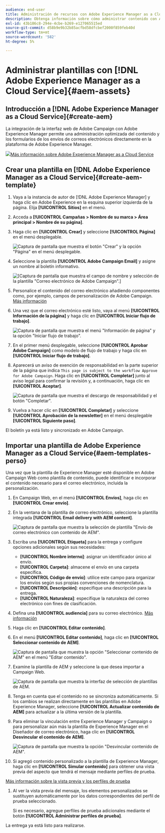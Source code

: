 ```yaml
---
audience: end-user
title: Administración de recursos con Adobe Experience Manager as a Cloud Service
description: Obtenga información sobre cómo administrar contenido con Adobe Experience Manager as a Cloud Service
exl-id: 43b186c8-294e-4cbe-b269-e127065515ed
source-git-commit: d58b9e9b32b85acfbd58dfcbef2000f859feb40d
workflow-type: tm+mt
source-wordcount: '582'
ht-degree: 5%

---
```


# Administrar plantillas con [!DNL Adobe Experience Manager as a Cloud Service]{#aem-assets}

## Introducción a [!DNL Adobe Experience Manager as a Cloud Service]{#create-aem}

La integración de la interfaz web de Adobe Campaign con Adobe Experience Manager permite una administración optimizada del contenido y los formularios de los envíos de correos electrónicos directamente en la plataforma de Adobe Experience Manager.

![](assets/do-not-localize/book.png)[Más información sobre Adobe Experience Manager as a Cloud Service](https://experienceleague.adobe.com/docs/experience-manager-cloud-service/content/sites/authoring/getting-started/quick-start.html?lang=en)

## Crear una plantilla en [!DNL Adobe Experience Manager as a Cloud Service]{#create-aem-template}

1. Vaya a la instancia de autor de [!DNL Adobe Experience Manager] y haga clic en Adobe Experience en la esquina superior izquierda de la página. Elija **[!UICONTROL Sitios]** en el menú.

1. Acceda a **[!UICONTROL Campañas > Nombre de su marca > Área principal > Nombre de su página]**.

1. Haga clic en **[!UICONTROL Crear]** y seleccione **[!UICONTROL Página]** en el menú desplegable.

   ![Captura de pantalla que muestra el botón &quot;Crear&quot; y la opción &quot;Página&quot; en el menú desplegable.](assets/aem_1.png)

1. Seleccione la plantilla **[!UICONTROL Adobe Campaign Email]** y asigne un nombre al boletín informativo.

   ![[Captura de pantalla que muestra el campo de nombre y selección de la plantilla &quot;Correo electrónico de Adobe Campaign&quot;.]](assets/aem_2.png)

1. Personalice el contenido del correo electrónico añadiendo componentes como, por ejemplo, campos de personalización de Adobe Campaign. [Más información](https://experienceleague.adobe.com/docs/experience-manager-65/content/sites/authoring/aem-adobe-campaign/campaign.html?lang=en#editing-email-content)

1. Una vez que el correo electrónico esté listo, vaya al menú **[!UICONTROL Información de la página]** y haga clic en **[!UICONTROL Iniciar flujo de trabajo]**.

   ![Captura de pantalla que muestra el menú &quot;Información de página&quot; y la opción &quot;Iniciar flujo de trabajo&quot;.](assets/aem_3.png)

1. En el primer menú desplegable, seleccione **[!UICONTROL Aprobar Adobe Campaign]** como modelo de flujo de trabajo y haga clic en **[!UICONTROL Iniciar flujo de trabajo]**.

1. Aparecerá un aviso de exención de responsabilidad en la parte superior de la página que indica `This page is subject to the workflow Approve for Adobe Campaign`. Haga clic en **[!UICONTROL Completar]** junto al aviso legal para confirmar la revisión y, a continuación, haga clic en **[!UICONTROL Aceptar]**.

   ![Captura de pantalla que muestra el descargo de responsabilidad y el botón &quot;Completar&quot;.](assets/aem_4.png)

1. Vuelva a hacer clic en **[!UICONTROL Completar]** y seleccione **[!UICONTROL Aprobación de la newsletter]** en el menú desplegable **[!UICONTROL Siguiente paso]**.

El boletín ya está listo y sincronizado en Adobe Campaign.

## Importar una plantilla de Adobe Experience Manager as a Cloud Service{#aem-templates-perso}

Una vez que la plantilla de Experience Manager esté disponible en Adobe Campaign Web como plantilla de contenido, puede identificar e incorporar el contenido necesario para el correo electrónico, incluida la personalización.

1. En Campaign Web, en el menú **[!UICONTROL Envíos]**, haga clic en **[!UICONTROL Crear envío]**.

1. En la ventana de la plantilla de correo electrónico, seleccione la plantilla integrada **[!UICONTROL Email delivery with AEM content]**.

   ![Captura de pantalla que muestra la selección de plantilla &quot;Envío de correo electrónico con contenido de AEM&quot;.](assets/aem_5.png)

1. Escriba una **[!UICONTROL Etiqueta]** para la entrega y configure opciones adicionales según sus necesidades:

   * **[!UICONTROL Nombre interno]**: asignar un identificador único al envío.
   * **[!UICONTROL Carpeta]**: almacene el envío en una carpeta específica.
   * **[!UICONTROL Código de envío]**: utilice este campo para organizar los envíos según sus propias convenciones de nomenclatura.
   * **[!UICONTROL Descripción]**: especifique una descripción para la entrega.
   * **[!UICONTROL Naturaleza]**: especifique la naturaleza del correo electrónico con fines de clasificación.

1. Defina una **[!UICONTROL audiencia]** para su correo electrónico. [Más información](../email/create-email.md#define-audience)

1. Haga clic en **[!UICONTROL Editar contenido]**.

1. En el menú **[!UICONTROL Editar contenido]**, haga clic en **[!UICONTROL Seleccionar contenido de AEM]**.

   ![Captura de pantalla que muestra la opción &quot;Seleccionar contenido de AEM&quot; en el menú &quot;Editar contenido&quot;.](assets/aem_6.png)

1. Examine la plantilla de AEM y seleccione la que desea importar a Campaign Web.

   ![Captura de pantalla que muestra la interfaz de selección de plantillas de AEM.](assets/aem_8.png)

1. Tenga en cuenta que el contenido no se sincroniza automáticamente. Si los cambios se realizan directamente en las plantillas en Adobe Experience Manager, seleccione **[!UICONTROL Actualizar contenido de AEM]** para actualizar a la última versión de la plantilla.

1. Para eliminar la vinculación entre Experience Manager y Campaign o para personalizar aún más la plantilla de Experience Manager en el Diseñador de correo electrónico, haga clic en **[!UICONTROL Desvincular el contenido de AEM]**.

   ![Captura de pantalla que muestra la opción &quot;Desvincular contenido de AEM&quot;.](assets/aem_9.png)

1. Si agregó contenido personalizado a la plantilla de Experience Manager, haga clic en **[!UICONTROL Simular contenido]** para obtener una vista previa del aspecto que tendrá el mensaje mediante perfiles de prueba.

[Más información sobre la vista previa y los perfiles de prueba](../preview-test/preview-content.md)

1. Al ver la vista previa del mensaje, los elementos personalizados se sustituyen automáticamente por los datos correspondientes del perfil de prueba seleccionado.

   Si es necesario, agregue perfiles de prueba adicionales mediante el botón **[!UICONTROL Administrar perfiles de prueba]**.

La entrega ya está listo para realizarse.
